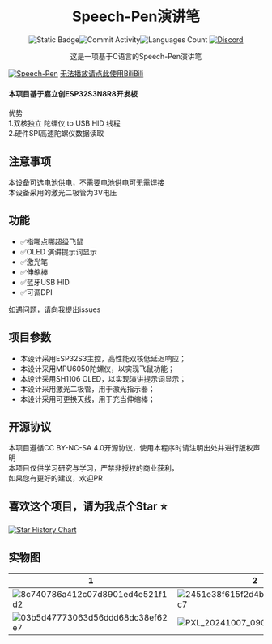 <div align="center">
    <h1>Speech-Pen演讲笔</h1>


![Static Badge](https://img.shields.io/badge/License-CC_BY_NC_SA_4.0-green?style=for-the-badge)![Commit Activity](https://img.shields.io/github/commit-activity/w/JasonYANG170/Speech-Pen?style=for-the-badge&color=yellow)![Languages Count](https://img.shields.io/github/languages/count/JasonYANG170/Speech-Pen?logo=c&style=for-the-badge)
[![Discord](https://img.shields.io/discord/978108215499816980?style=social&logo=discord&label=echosec)](https://discord.com/invite/az3ceRmgVe)


这是一项基于C语言的Speech-Pen演讲笔

</div>

[![Speech-Pen](https://res.cloudinary.com/marcomontalbano/image/upload/v1728294746/video_to_markdown/images/youtube--AUxFOGgEUyY-c05b58ac6eb4c4700831b2b3070cd403.jpg)](https://youtu.be/AUxFOGgEUyY "Speech-Pen")
[无法播放请点此使用BiliBili](https://www.bilibili.com/video/BV1xv1yYoErw)
#### 本项目基于嘉立创ESP32S3N8R8开发板
优势  
1.双核独立 陀螺仪 to USB HID 线程  
2.硬件SPI高速陀螺仪数据读取

## 注意事项
本设备可选电池供电，不需要电池供电可无需焊接  
本设备采用的激光二极管为3V电压
## 功能
- ✅指哪点哪超级飞鼠
- ✅OLED 演讲提示词显示
- ✅激光笔
- ✅伸缩棒
- ✅蓝牙USB HID
- ✅可调DPI

如遇问题，请向我提出issues


## 项目参数

* 本设计采用ESP32S3主控，高性能双核低延迟响应；
* 本设计采用MPU6050陀螺仪，以实现飞鼠功能；
* 本设计采用SH1106 OLED，以实现演讲提示词显示；
* 本设计采用激光二极管，用于激光指示器；
* 本设计采用可更换天线，用于充当伸缩棒；


## 开源协议
本项目遵循CC BY-NC-SA 4.0开源协议，使用本程序时请注明出处并进行版权声明  
本项目仅供学习研究与学习，严禁非授权的商业获利，  
如果您有更好的建议，欢迎PR

## 喜欢这个项目，请为我点个Star ⭐

[![Star History Chart](https://api.star-history.com/svg?repos=JasonYANG170/Speech-Pen&type=Date)](https://star-history.com/#star-history/star-history&Date)



## 实物图

| 1 | 2 |
| --- | --- |
| ![8c740786a412c07d8901ed4e521f1d2](https://github.com/user-attachments/assets/c22913c6-d828-4d60-bc36-52fd89eb10b2)| ![2451e38f615f2d4bd12a41a070491c7](https://github.com/user-attachments/assets/13fb7a77-3834-4cb9-a023-149ccc904ce6)|
| ![03b5d47773063d56ddd68dc38ef62e7](https://github.com/user-attachments/assets/0dd9fd54-307e-4783-93a4-d055fc9f91f2)| ![PXL_20241007_090420905 MP](https://github.com/user-attachments/assets/e1fd9354-3f13-4395-929f-05af4162eb92)|
